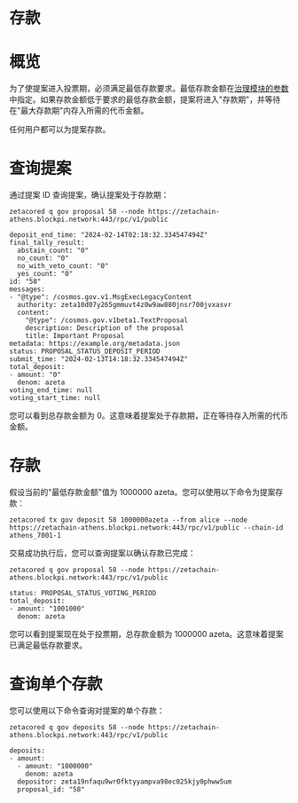 # 存款

# 概览

为了使提案进入投票期，必须满足最低存款要求。最低存款金额在[治理模块的参数](https://www.zetachain.com/docs/users/cli/governance/)中指定。如果存款金额低于要求的最低存款金额，提案将进入"存款期"，并等待在"最大存款期"内存入所需的代币金额。

任何用户都可以为提案存款。

# 查询提案

通过提案 ID 查询提案，确认提案处于存款期：

```shell
zetacored q gov proposal 58 --node https://zetachain-athens.blockpi.network:443/rpc/v1/public
```

```shell
deposit_end_time: "2024-02-14T02:18:32.334547494Z"
final_tally_result:
  abstain_count: "0"
  no_count: "0"
  no_with_veto_count: "0"
  yes_count: "0"
id: "58"
messages:
- "@type": /cosmos.gov.v1.MsgExecLegacyContent
  authority: zeta10d07y265gmmuvt4z0w9aw880jnsr700jvxasvr
  content:
    "@type": /cosmos.gov.v1beta1.TextProposal
    description: Description of the proposal
    title: Important Proposal
metadata: https://example.org/metadata.json
status: PROPOSAL_STATUS_DEPOSIT_PERIOD
submit_time: "2024-02-13T14:18:32.334547494Z"
total_deposit:
- amount: "0"
  denom: azeta
voting_end_time: null
voting_start_time: null
```

您可以看到总存款金额为 0。这意味着提案处于存款期，正在等待存入所需的代币金额。

# 存款

假设当前的"最低存款金额"值为 1000000 azeta。您可以使用以下命令为提案存款：

```shell
zetacored tx gov deposit 58 1000000azeta --from alice --node https://zetachain-athens.blockpi.network:443/rpc/v1/public --chain-id athens_7001-1
```

交易成功执行后，您可以查询提案以确认存款已完成：

```shell
zetacored q gov proposal 58 --node https://zetachain-athens.blockpi.network:443/rpc/v1/public
```

```shell
status: PROPOSAL_STATUS_VOTING_PERIOD
total_deposit:
- amount: "1001000"
  denom: azeta
```

您可以看到提案现在处于投票期，总存款金额为 1000000 azeta。这意味着提案已满足最低存款要求。

# 查询单个存款

您可以使用以下命令查询对提案的单个存款：

```shell
zetacored q gov deposits 58 --node https://zetachain-athens.blockpi.network:443/rpc/v1/public
```

```shell
deposits:
- amount:
  - amount: "1000000"
    denom: azeta
  depositor: zeta19nfaqu9wr0fktyyampva98ec025kjy0phww5um
  proposal_id: "58"
```